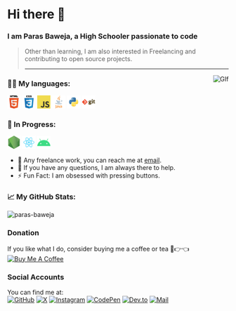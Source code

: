 # Hi there 👋
###  I am Paras Baweja, a High Schooler passionate to code  
> Other than learning, I am also interested in Freelancing and contributing to open source projects.<hr>
<img align="right" src="https://media.giphy.com/media/v1.Y2lkPTc5MGI3NjExeGFoNTk0c3cybnYzcmxmNW01bW9naTI1Y3JlYXg1ZjdrNHZoa2s0bCZlcD12MV9pbnRlcm5hbF9naWZfYnlfaWQmY3Q9Zw/CuuSHzuc0O166MRfjt/giphy.gif" alt="GIf" height="350">  

### 👨‍💻 My languages:  
<code><img height="30" src="https://raw.githubusercontent.com/github/explore/80688e429a7d4ef2fca1e82350fe8e3517d3494d/topics/html/html.png"></code>
<code><img height="30" src="https://raw.githubusercontent.com/github/explore/80688e429a7d4ef2fca1e82350fe8e3517d3494d/topics/css/css.png"></code>
<code><img height="30" src="https://raw.githubusercontent.com/github/explore/80688e429a7d4ef2fca1e82350fe8e3517d3494d/topics/javascript/javascript.png"></code>
<code><img height="30" src="https://raw.githubusercontent.com/github/explore/80688e429a7d4ef2fca1e82350fe8e3517d3494d/topics/java/java.png"></code>
<code><img height="30" src="https://raw.githubusercontent.com/github/explore/80688e429a7d4ef2fca1e82350fe8e3517d3494d/topics/python/python.png"></code>
<code><img height="30" src="https://raw.githubusercontent.com/github/explore/80688e429a7d4ef2fca1e82350fe8e3517d3494d/topics/git/git.png"></code>
### 🌱 In Progress:  
<code><img height="30" src="https://raw.githubusercontent.com/github/explore/80688e429a7d4ef2fca1e82350fe8e3517d3494d/topics/nodejs/nodejs.png"></code>
<code><img height="30" src="https://raw.githubusercontent.com/github/explore/80688e429a7d4ef2fca1e82350fe8e3517d3494d/topics/react/react.png"></code>
<code><img height="30" src="https://raw.githubusercontent.com/github/explore/80688e429a7d4ef2fca1e82350fe8e3517d3494d/topics/android/android.png"></code>
* 💼 Any freelance work, you can reach me at [email](mailto:parasbaweja@outlook.com).  
* 💬 If you have any questions, I am always there to help.  
* ⚡ Fun Fact: I am obsessed with pressing buttons.

### 📈 My GitHub Stats:
<img src="https://github-readme-stats.vercel.app/api?username=paras-baweja&show_icons=true&theme=gotham" alt="paras-baweja" />

### Donation
If you like what I do, consider buying me a coffee or tea 🥺👉👈  
<a href="https://www.buymeacoffee.com/parasbaweja" target="_blank"><img src="https://cdn.buymeacoffee.com/buttons/v2/default-blue.png" alt="Buy Me A Coffee" width="150" ></a>  

### Social Accounts
You can find me at:  
<a href="https://github.com/paras-baweja"><img src="https://imgs.search.brave.com/LUckTVtnBmHLsv6OcyA_UsC-qZchQgYysxns3UjMp1s/rs:fit:860:0:0/g:ce/aHR0cHM6Ly9jZG4x/Lmljb25maW5kZXIu/Y29tL2RhdGEvaWNv/bnMvaW9uaWNvbnMt/ZmlsbC12b2wtMi81/MTIvbG9nby1naXRo/dWItMTI4LnBuZw" alt="GitHub" height="70"></a>
<a href="https://twitter.com/ParasBaw"><img src="https://imgs.search.brave.com/MosVk1Fj3iuFiMjRjUBRVErO6o-gKyjR1RUf_E4CIic/rs:fit:860:0:0/g:ce/aHR0cHM6Ly9hYm91/dC50d2l0dGVyLmNv/bS9jb250ZW50L2Rh/bS9hYm91dC10d2l0/dGVyL3gvYnJhbmQt/dG9vbGtpdC9sb2dv/LWJsYWNrLnBuZy50/d2ltZy4xOTIwLnBu/Zw" alt="X" height="65"></a>
<a href="https://www.instagram.com/paras.baw/"><img src="https://imgs.search.brave.com/L9jbVhfOruP5PUK7ogHFawjIQwgoMvPdJ5O96VltCrc/rs:fit:860:0:0/g:ce/aHR0cHM6Ly9mcmVl/bG9nb3BuZy5jb20v/aW1hZ2VzL2FsbF9p/bWcvMTY4MzE5MjE1/MGluc3RhZ3JhbS1s/b2dvLWJsYWNrLnBu/Zw" alt="Instagram" height="70"></a>
<a href="https://codepen.io/Paras-Baweja"><img src="https://imgs.search.brave.com/iMHUNZmsD1yRPCj3c1HImtzA3kzHIsc1-JNz-PC723Q/rs:fit:500:0:0/g:ce/aHR0cHM6Ly9yYXcu/Z2l0aHVidXNlcmNv/bnRlbnQuY29tL2Zv/bnRlbGxvL2JyYW5k/aWNvLmZvbnQvbWFz/dGVyL3NyYy9zdmcv/Y29kZXBlbi5zdmc.svg" alt="CodePen" height="70"></a>
<a href="https://dev.to/parasbaweja"><img src="https://imgs.search.brave.com/ZAsczvBFSBQX1Hxk3YCp96g4mfmKDvUgmNIgaxJiu68/rs:fit:860:0:0/g:ce/aHR0cHM6Ly9jZG4x/Lmljb25maW5kZXIu/Y29tL2RhdGEvaWNv/bnMvbG9nb3MtYW5k/LWJyYW5kcy0zLzUx/Mi84NF9EZXZfbG9n/b19sb2dvcy0xMjgu/cG5n" alt="Dev.to" height="70"></a>
<a href="mailto:parasbaweja@outlook.com"><img src="https://imgs.search.brave.com/mP4khu4DATitAV364VnRw7BBWYrDOK3TUsDcvheEBxg/rs:fit:860:0:0/g:ce/aHR0cHM6Ly9pY29u/cy52ZXJ5aWNvbi5j/b20vcG5nL28vbWlz/Y2VsbGFuZW91cy9w/cmFjdGljYWwtbGlm/ZS1pY29uL21haWwt/MjU1LnBuZw" alt="Mail" height="70"></a>